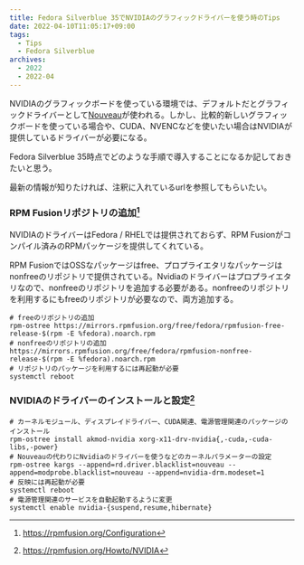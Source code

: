 ```yaml
---
title: Fedora Silverblue 35でNVIDIAのグラフィックドライバーを使う時のTips
date: 2022-04-10T11:05:17+09:00
tags:
  - Tips
  - Fedora Silverblue
archives:
  - 2022
  - 2022-04
---
```


NVIDIAのグラフィックボードを使っている環境では、デフォルトだとグラフィックドライバーとして[Nouveau](https://nouveau.freedesktop.org/)が使われる。しかし、比較的新しいグラフィックボードを使っている場合や、CUDA、NVENCなどを使いたい場合はNVIDIAが提供しているドライバーが必要になる。

Fedora Silverblue 35時点でどのような手順で導入することになるか記しておきたいと思う。

最新の情報が知りたければ、注釈に入れているurlを参照してもらいたい。

### RPM Fusionリポジトリの追加[^リポジトリの追加]

[^リポジトリの追加]: https://rpmfusion.org/Configuration

NVIDIAのドライバーはFedora / RHELでは提供されておらず、RPM Fusionがコンパイル済みのRPMパッケージを提供してくれている。

RPM FusionではOSSなパッケージはfree、プロプライエタリなパッケージはnonfreeのリポジトリで提供されている。Nvidiaのドライバーはプロプライエタリなので、nonfreeのリポジトリを追加する必要がある。nonfreeのリポジトリを利用するにもfreeのリポジトリが必要なので、両方追加する。

```shell
# freeのリポジトリの追加
rpm-ostree https://mirrors.rpmfusion.org/free/fedora/rpmfusion-free-release-$(rpm -E %fedora).noarch.rpm
# nonfreeのリポジトリの追加
https://mirrors.rpmfusion.org/free/fedora/rpmfusion-nonfree-release-$(rpm -E %fedora).noarch.rpm
# リポジトリのパッケージを利用するには再起動が必要
systemctl reboot
```

### NVIDIAのドライバーのインストールと設定[^インストールと設定]

[^インストールと設定]: https://rpmfusion.org/Howto/NVIDIA

```shell
# カーネルモジュール、ディスプレイドライバー、CUDA関連、電源管理関連のパッケージのインストール
rpm-ostree install akmod-nvidia xorg-x11-drv-nvidia{,-cuda,-cuda-libs,-power}
# Nouveauの代わりにNvidiaのドライバーを使うなどのカーネルパラメーターの設定
rpm-ostree kargs --append=rd.driver.blacklist=nouveau --append=modprobe.blacklist=nouveau --append=nvidia-drm.modeset=1
# 反映には再起動が必要
systemctl reboot
# 電源管理関連のサービスを自動起動するように変更
systemctl enable nvidia-{suspend,resume,hibernate}
```
